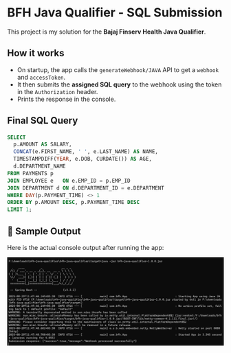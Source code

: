 # BFH Java Qualifier - SQL Submission

This project is my solution for the **Bajaj Finserv Health Java Qualifier**.

## How it works
- On startup, the app calls the `generateWebhook/JAVA` API to get a `webhook` and `accessToken`.
- It then submits the **assigned SQL query** to the webhook using the token in the `Authorization` header.
- Prints the response in the console.

## Final SQL Query
```sql
SELECT 
  p.AMOUNT AS SALARY,
  CONCAT(e.FIRST_NAME, ' ', e.LAST_NAME) AS NAME,
  TIMESTAMPDIFF(YEAR, e.DOB, CURDATE()) AS AGE,
  d.DEPARTMENT_NAME
FROM PAYMENTS p
JOIN EMPLOYEE e   ON e.EMP_ID = p.EMP_ID
JOIN DEPARTMENT d ON d.DEPARTMENT_ID = e.DEPARTMENT
WHERE DAY(p.PAYMENT_TIME) <> 1
ORDER BY p.AMOUNT DESC, p.PAYMENT_TIME DESC
LIMIT 1;
```
## 📸 Sample Output

Here is the actual console output after running the app:

![Output Screenshot](Output.jpeg)
